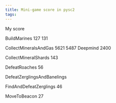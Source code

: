 ```yaml
---
title: Mini-game score in pysc2
tags: 
---
```


My score

BuildMarines
127
131

CollectMineralsAndGas
5621
5487
Deepmind
2400

CollectMineralShards
143

DefeatRoaches
56

DefeatZerglingsAndBanelings


FindAndDefeatZerglings
46

MoveToBeacon
27
